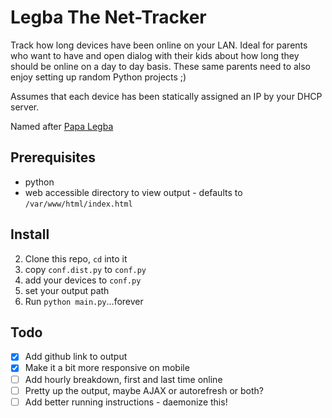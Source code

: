 # Legba The Net-Tracker

Track how long devices have been online on your LAN. Ideal for parents who want to have
and open dialog with their kids about how long they should be online on a day to day
basis. These same parents need to also enjoy setting up random Python projects ;)

Assumes that each device has been statically assigned an IP by your DHCP server.

Named after [Papa Legba](https://en.wikipedia.org/wiki/Papa_Legba)

## Prerequisites

* python
* web accessible directory to view output - defaults to `/var/www/html/index.html`

## Install

2. Clone this repo, `cd` into it
3. copy `conf.dist.py` to `conf.py`
4. add your devices to `conf.py`
5. set your output path
6. Run `python main.py`...forever

## Todo

- [x] Add github link to output
- [x] Make it a bit more responsive on mobile
- [ ] Add hourly breakdown, first and last time online
- [ ] Pretty up the output, maybe AJAX or autorefresh or both?
- [ ] Add better running instructions - daemonize this!